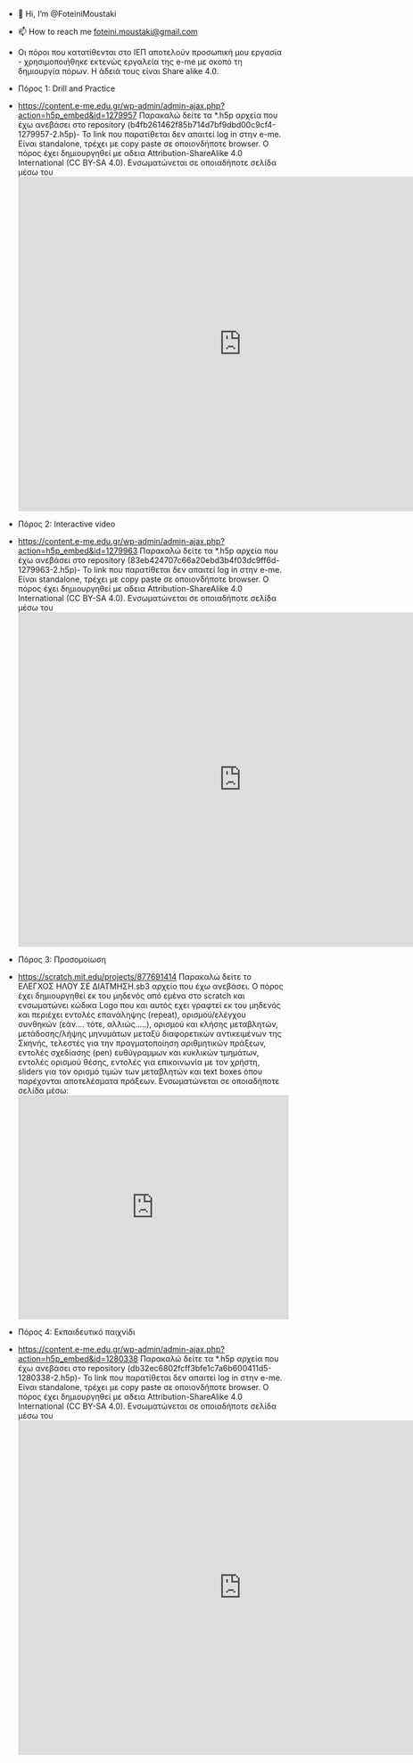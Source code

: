 - 👋 Hi, I’m @FoteiniMoustaki

- 📫 How to reach me foteini.moustaki@gmail.com
- Οι πόροι που κατατίθενται στο ΙΕΠ αποτελούν προσωπική μου εργασία - χρησιμοποιήθηκε εκτενώς εργαλεία της e-me με σκοπό τη δημιουργία πόρων. Η άδειά τους είναι Share alike 4.0. 
- Πόρος 1: Drill and Practice
- https://content.e-me.edu.gr/wp-admin/admin-ajax.php?action=h5p_embed&id=1279957
Παρακαλώ δείτε τα *.h5p αρχεία που έχω ανεβάσει στο repository (b4fb261462f85b714d7bf9dbd00c9cf4-1279957-2.h5p)- Το link που παρατίθεται δεν απαιτεί log in στην e-me. Είναι standalone, τρέχει με copy paste σε οποιονδήποτε browser. Ο πόρος έχει δημιουργηθεί με αδεια Attribution-ShareAlike 4.0 International (CC BY-SA 4.0). Ενσωματώνεται σε οποιαδήποτε σελίδα μέσω του <iframe src="https://content.e-me.edu.gr/wp-admin/admin-ajax.php?action=h5p_embed&id=1279957" width="800" height="600" frameborder="0" allowfullscreen="allowfullscreen"></iframe><script src="https://content.e-me.edu.gr/wp-content/plugins/h5p/h5p-php-library/js/h5p-resizer.js" charset="UTF-8"></script>



- Πόρος 2: Interactive video
- https://content.e-me.edu.gr/wp-admin/admin-ajax.php?action=h5p_embed&id=1279963
Παρακαλώ δείτε τα *.h5p αρχεία που έχω ανεβάσει στο repository (83eb424707c66a20ebd3b4f03dc9ff6d-1279963-2.h5p)- Το link που παρατίθεται δεν απαιτεί log in στην e-me. Είναι standalone, τρέχει με copy paste σε οποιονδήποτε browser. Ο πόρος έχει δημιουργηθεί με αδεια Attribution-ShareAlike 4.0 International (CC BY-SA 4.0). Ενσωματώνεται σε οποιαδήποτε σελίδα μέσω του <iframe src="https://content.e-me.edu.gr/wp-admin/admin-ajax.php?action=h5p_embed&id=1279963" width="800" height="600" frameborder="0" allowfullscreen="allowfullscreen"></iframe><script src="https://content.e-me.edu.gr/wp-content/plugins/h5p/h5p-php-library/js/h5p-resizer.js" charset="UTF-8"></script>

- Πόρος 3: Προσομοίωση
- https://scratch.mit.edu/projects/877691414
Παρακαλώ δείτε το ΕΛΕΓΧΟΣ ΗΛΟΥ ΣΕ ΔΙΑΤΜΗΣΗ.sb3 αρχείο που έχω ανεβάσει. Ο πόρος έχει δημιουργηθεί εκ του μηδενός από εμένα στο scratch και ενσωματώνει κώδικα Logo που και αυτός εχει γραφτεί εκ του μηδενός και περιέχει εντολές επανάληψης (repeat), ορισμού/ελέγχου συνθηκών (εάν.... τότε, αλλιώς.....), ορισμού και κλήσης μεταβλητών, μετάδοσης/λήψης μηνυμάτων μεταξύ διαφορετικών αντικειμένων της Σκηνής, τελεστές για την πραγματοποίηση αριθμητικών πράξεων, εντολές σχεδίασης (pen) ευθύγραμμων και κυκλικών τμημάτων, εντολές ορισμού θέσης, εντολές για επικοινωνία με τον χρήστη, sliders για τον ορισμό τιμών των μεταβλητών και text boxes όπου παρέχονται αποτελέσματα πράξεων. Ενσωματώνεται σε οποιαδήποτε σελίδα μέσω: <iframe src="https://scratch.mit.edu/projects/877691414/embed" allowtransparency="true" width="485" height="402" frameborder="0" scrolling="no" allowfullscreen></iframe>

- Πόρος 4: Εκπαιδευτικό παιχνίδι
- https://content.e-me.edu.gr/wp-admin/admin-ajax.php?action=h5p_embed&id=1280338
Παρακαλώ δείτε τα *.h5p αρχεία που έχω ανεβάσει στο repository (db32ec6802fcff3bfe1c7a6b600411d5-1280338-2.h5p)- Το link που παρατίθεται δεν απαιτεί log in στην e-me. Είναι standalone, τρέχει με copy paste σε οποιονδήποτε browser. Ο πόρος έχει δημιουργηθεί με αδεια Attribution-ShareAlike 4.0 International (CC BY-SA 4.0). Ενσωματώνεται σε οποιαδήποτε σελίδα μέσω του <iframe src="https://content.e-me.edu.gr/wp-admin/admin-ajax.php?action=h5p_embed&id=1280338" width="800" height="600" frameborder="0" allowfullscreen="allowfullscreen"></iframe><script src="https://content.e-me.edu.gr/wp-content/plugins/h5p/h5p-php-library/js/h5p-resizer.js" charset="UTF-8"></script>

<!---
FoteiniMoustaki/FoteiniMoustaki is a ✨ special ✨ repository because its `README.md` (this file) appears on your GitHub profile.
You can click the Preview link to take a look at your changes.
--->

